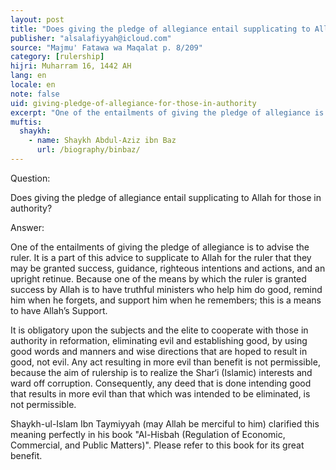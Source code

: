 ```yaml
---
layout: post
title: "Does giving the pledge of allegiance entail supplicating to Allah for those in authority?"
publisher: "alsalafiyyah@icloud.com"
source: "Majmu' Fatawa wa Maqalat p. 8/209"
category: [rulership]
hijri: Muharram 16, 1442 AH
lang: en
locale: en
note: false
uid: giving-pledge-of-allegiance-for-those-in-authority
excerpt: "One of the entailments of giving the pledge of allegiance is to advise the ruler. It is a part of this advice to supplicate to Allah for the ruler that they may be granted success, guidance, righteous intentions and actions, and an upright retinue."
muftis:
  shaykh: 
    - name: Shaykh Abdul-Aziz ibn Baz
      url: /biography/binbaz/
---
```


Question: 

Does giving the pledge of allegiance entail supplicating to Allah for those in authority? 

Answer:

One of the entailments of giving the pledge of allegiance is to advise the ruler. It is a part of this advice to supplicate to Allah for the ruler that they may be granted success, guidance, righteous intentions and actions, and an upright retinue. Because one of the means by which the ruler is granted success by Allah is to have truthful ministers who help him do good, remind him when he forgets, and support him when he remembers; this is a means to have Allah’s Support.

It is obligatory upon the subjects and the elite to cooperate with those in authority in reformation, eliminating evil and establishing good, by using good words and manners and wise directions that are hoped to result in good, not evil. Any act resulting in more evil than benefit is not permissible, because the aim of rulership is to realize the Shar‘i (Islamic) interests and ward off corruption. Consequently, any deed that is done intending good that results in more evil than that which was intended to be eliminated, is not permissible.

Shaykh-ul-Islam Ibn Taymiyyah (may Allah be merciful to him) clarified this meaning perfectly in his book "Al-Hisbah (Regulation of Economic, Commercial, and Public Matters)". Please refer to this book for its great benefit. 
